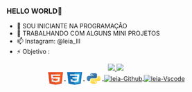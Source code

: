 ### HELLO WORLD👋

- 🌱 SOU INICIANTE NA PROGRAMAÇÃO
- 🔭 TRABALHANDO COM ALGUNS MINI PROJETOS 
- 📫 Instagram: @leia_lll 
- ⚡ Objetivo :

<div align="center">
<div align="center">
  <a href="https://github.com/leiaferreira">
  <img height="180em" src="https://github-readme-stats.vercel.app/api?username=leiaferreira&show_icons=true&theme=dracula&include_all_commits=true&count_private=true"/>
  <img height="180em" src="https://github-readme-stats.vercel.app/api/top-langs/?username=leiaferreira&layout=compact&langs_count=7&theme=dracula"/>
</div>
          

  <img align="center" alt="leia-HTML" height="30" width="40" src="https://raw.githubusercontent.com/devicons/devicon/master/icons/html5/html5-original.svg">
  <img align="center" alt="leia-CSS" height="30" width="40" src="https://raw.githubusercontent.com/devicons/devicon/master/icons/css3/css3-original.svg">
  <img align="center" alt="leia-Python" height="30" width="40" src="https://raw.githubusercontent.com/devicons/devicon/master/icons/python/python-original.svg">
  <img align="center" alt="leia-Github" height="30" width="40" src="https://cdn.jsdelivr.net/gh/devicons/devicon/icons/github/github-original.svg" />
  <img align="center" alt="leia-Vscode" height="30" width="40" src="https://cdn.jsdelivr.net/gh/devicons/devicon/icons/vscode/vscode-original.svg" />
  



  </div>
